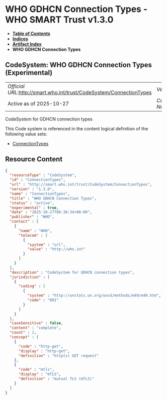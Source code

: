 # WHO GDHCN Connection Types - WHO SMART Trust v1.3.0

* [**Table of Contents**](toc.md)
* [**Indices**](indices.md)
* [**Artifact Index**](artifacts.md)
* **WHO GDHCN Connection Types**

## CodeSystem: WHO GDHCN Connection Types (Experimental) 

| | |
| :--- | :--- |
| *Official URL*:http://smart.who.int/trust/CodeSystem/ConnectionTypes | *Version*:1.3.0 |
| Active as of 2025-10-27 | *Computable Name*:ConnectionTypes |

 
CodeSystem for GDHCN connection types 

 This Code system is referenced in the content logical definition of the following value sets: 

* [ConnectionTypes](ValueSet-ConnectionTypes.md)



## Resource Content

```json
{
  "resourceType" : "CodeSystem",
  "id" : "ConnectionTypes",
  "url" : "http://smart.who.int/trust/CodeSystem/ConnectionTypes",
  "version" : "1.3.0",
  "name" : "ConnectionTypes",
  "title" : "WHO GDHCN Connection Types",
  "status" : "active",
  "experimental" : true,
  "date" : "2025-10-27T08:38:34+00:00",
  "publisher" : "WHO",
  "contact" : [
    {
      "name" : "WHO",
      "telecom" : [
        {
          "system" : "url",
          "value" : "http://who.int"
        }
      ]
    }
  ],
  "description" : "CodeSystem for GDHCN connection types",
  "jurisdiction" : [
    {
      "coding" : [
        {
          "system" : "http://unstats.un.org/unsd/methods/m49/m49.htm",
          "code" : "001"
        }
      ]
    }
  ],
  "caseSensitive" : false,
  "content" : "complete",
  "count" : 2,
  "concept" : [
    {
      "code" : "http-get",
      "display" : "http-get",
      "definition" : "http(s) GET request"
    },
    {
      "code" : "mtls",
      "display" : "mTLS",
      "definition" : "mutual TLS (mTLS)"
    }
  ]
}

```
